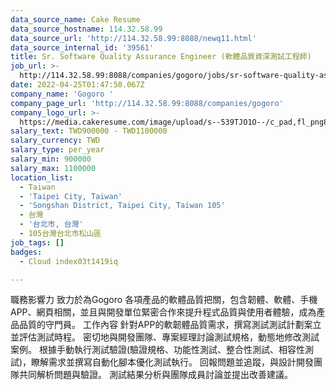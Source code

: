 ```yaml
---
data_source_name: Cake Resume
data_source_hostname: 114.32.58.99
data_source_url: 'http://114.32.58.99:8088/newq11.html'
data_source_internal_id: '39561'
title: Sr. Software Quality Assurance Engineer (軟體品質資深測試工程師)
job_url: >-
  http://114.32.58.99:8088/companies/gogoro/jobs/sr-software-quality-assurance-engineer
date: 2022-04-25T01:47:50.067Z
company_name: 'Gogoro '
company_page_url: 'http://114.32.58.99:8088/companies/gogoro'
company_logo_url: >-
  https://media.cakeresume.com/image/upload/s--539TJO1O--/c_pad,fl_png8,h_200,w_200/v1519962195/bs30ppqfsdpnhblxxk90.png
salary_text: TWD900000 - TWD1100000
salary_currency: TWD
salary_type: per_year
salary_min: 900000
salary_max: 1100000
location_list:
  - Taiwan
  - 'Taipei City, Taiwan'
  - 'Songshan District, Taipei City, Taiwan 105'
  - 台灣
  - '台北市, 台灣'
  - 105台灣台北市松山區
job_tags: []
badges:
  - Cloud index03t1419iq

---
```


職務影響力 致力於為Gogoro 各項產品的軟體品質把關，包含韌體、軟體、手機APP、網頁相關，並且與開發單位緊密合作來提升程式品質與使用者體驗，成為產品品質的守門員。 工作內容 針對APP的軟韌體品質需求，撰寫測試測試計劃案立並評估測試時程。 密切地與開發團隊、專案經理討論測試規格，動態地修改測試案例。 根據手動執行測試驗證(驗證規格、功能性測試、整合性測試、相容性測試)，瞭解需求並撰寫自動化腳本優化測試執行。 回報問題並追蹤，與設計開發團隊共同解析問題與驗證。 測試結果分析與團隊成員討論並提出改善建議。